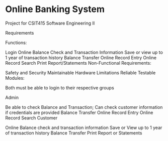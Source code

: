 # Online Banking System

Project for CSIT415 Software Engineering II

Requirements

Functions:

Login
Online Balance Check and Transaction Information
Save or view up to 1 year of transaction history
Balance Transfer
Online Record Entry
Online Record Search
Print Report/Statements
Non-Functional Requirements:

Safety and Security
Maintainable
Hardware Limitations
Reliable
Testable
Modules:

Both must be able to login to their respective groups

Admin

Be able to check Balance and Transaction; Can check customer information if credentials are provided
Balance Transfer
Online Record Entry
Online Record Search
Customer

Online Balance check and transaction information
Save or View up to 1 year of transaction history
Balance Transfer
Print Report or Statements
